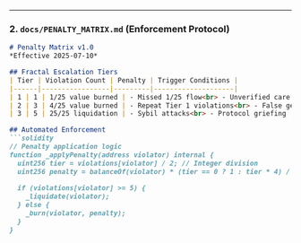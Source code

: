 
---

### 2. **`docs/PENALTY_MATRIX.md`** (Enforcement Protocol)
```markdown
# Penalty Matrix v1.0
*Effective 2025-07-10*

## Fractal Escalation Tiers
| Tier | Violation Count | Penalty | Trigger Conditions |
|------|-----------------|---------|--------------------|
| 1 | 1 | 1/25 value burned | - Missed 1/25 flow<br> - Unverified care pool |
| 2 | 3 | 4/25 value burned | - Repeat Tier 1 violations<br> - False geo-proof |
| 3 | 5 | 25/25 liquidation | - Sybil attacks<br> - Protocol griefing |

## Automated Enforcement
```solidity
// Penalty application logic
function _applyPenalty(address violator) internal {
  uint256 tier = violations[violator] / 2; // Integer division
  uint256 penalty = balanceOf(violator) * (tier == 0 ? 1 : tier * 4) / 25;
  
  if (violations[violator] >= 5) {
    _liquidate(violator);
  } else {
    _burn(violator, penalty);
  }
}
